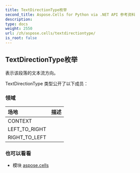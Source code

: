 ```yaml
---
title: TextDirectionType枚举
second_title: Aspose.Cells for Python via .NET API 参考资料
description:
type: docs
weight: 2550
url: /zh/aspose.cells/textdirectiontype/
is_root: false
---
```

## TextDirectionType枚举
表示该段落的文本流方向。



TextDirectionType 类型公开了以下成员：

### 领域
|场地|描述|
| :- | :- |
| CONTEXT |  |
| LEFT_TO_RIGHT |  |
| RIGHT_TO_LEFT |  |



### 也可以看看
* 模块 [aspose.cells](..)
